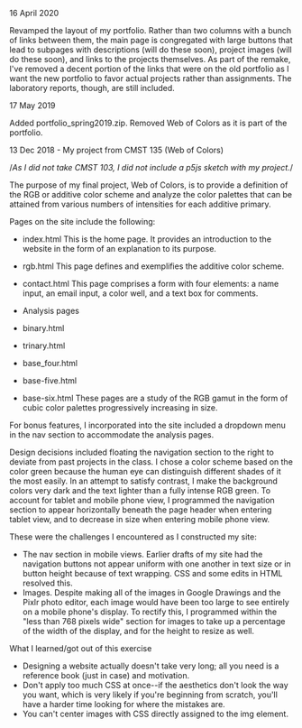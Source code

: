 16 April 2020

Revamped the layout of my portfolio.  Rather than two columns with a bunch of links between them, the main page is congregated with large buttons that lead to subpages with descriptions (will do these soon), project images (will do these soon), and links to the projects themselves.  As part of the remake, I've removed a decent portion of the links that were on the old portfolio as I want the new portfolio to favor actual projects rather than assignments.  The laboratory reports, though, are still included.

17 May 2019

Added portfolio_spring2019.zip.
Removed Web of Colors as it is part of the portfolio.



13 Dec 2018 - My project from CMST 135 (Web of Colors)

/*As I did not take CMST 103, I did not include a p5js sketch with my project.*/

The purpose of my final project, Web of Colors, is to provide a definition of the RGB or additive color scheme and analyze the color palettes that can be attained from various numbers of intensities for each additive primary.

Pages on the site include the following:
 - index.html
    This is the home page.  It provides an introduction to the website in the form of an explanation to its purpose.
    
 - rgb.html
    This page defines and exemplifies the additive color scheme.
    
 - contact.html
    This page comprises a form with four elements: a name input, an email input, a color well, and a text box for comments.
    
 - Analysis pages
  - binary.html
  - trinary.html
  - base_four.html
  - base-five.html
  - base-six.html
    These pages are a study of the RGB gamut in the form of cubic color palettes progressively increasing in size.

For bonus features, I incorporated into the site included a dropdown menu in the nav section to accommodate the analysis pages.

Design decisions included floating the navigation section to the right to deviate from past projects in the class.  I chose a color scheme based on the color green because the human eye can distinguish different shades of it the most easily.  In an attempt to satisfy contrast, I make the background colors very dark and the text lighter than a fully intense RGB green.  To account for tablet and mobile phone view, I programmed the navigation section to appear horizontally beneath the page header when entering tablet view, and to decrease in size when entering mobile phone view.

These were the challenges I encountered as I constructed my site:
 - The nav section in mobile views.  Earlier drafts of my site had the navigation buttons not appear uniform with one another in text size or in button height because of text wrapping.  CSS and some edits in HTML resolved this.
 - Images.  Despite making all of the images in Google Drawings and the Pixlr photo editor, each image would have been too large to see entirely on a mobile phone's display.  To rectify this, I programmed within the "less than 768 pixels wide" section for images to take up a percentage of the width of the display, and for the height to resize as well.

What I learned/got out of this exercise
 - Designing a website actually doesn't take very long; all you need is a reference book (just in case) and motivation.
 - Don't apply too much CSS at once--if the aesthetics don't look the way you want, which is very likely if you're beginning from scratch, you'll have a harder time looking for where the mistakes are.
 - You can't center images with CSS directly assigned to the img element.
